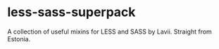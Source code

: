 less-sass-superpack
===================

A collection of useful mixins for LESS and SASS by Lavii. Straight from Estonia.
